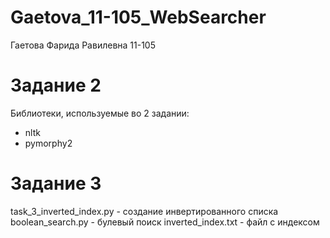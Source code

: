 # Gaetova_11-105_WebSearcher

Гаетова Фарида Равилевна 11-105

# Задание 2
Библиотеки, используемые во 2 задании:
- nltk
- pymorphy2

# Задание 3
task_3_inverted_index.py - создание инвертированного списка
boolean_search.py - булевый поиск
inverted_index.txt - файл с индексом
